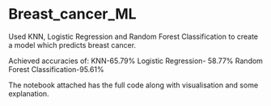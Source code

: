 # Breast_cancer_ML


Used KNN, Logistic Regression and Random Forest Classification to create a model which predicts breast cancer.

Achieved accuracies of:
KNN-65.79% 
Logistic Regression- 58.77%
Random Forest Classification-95.61%

The notebook attached has the full code along with visualisation and some explanation. 
